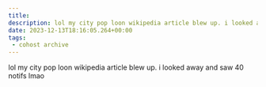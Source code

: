 ```yaml
---
title:
description: lol my city pop loon wikipedia article blew up. i looked away and saw 40 notifs lmao
date: 2023-12-13T18:16:05.264+00:00
tags:
 - cohost archive
---
```

lol my city pop loon wikipedia article blew up. i looked away and saw 40 notifs lmao